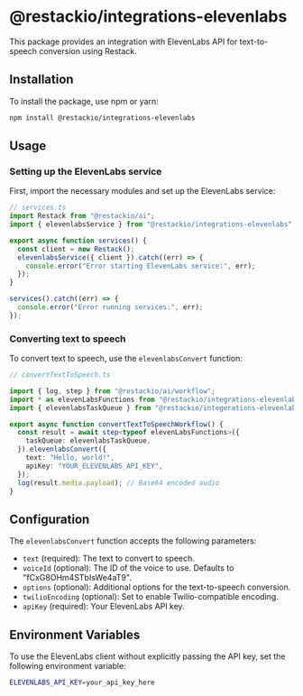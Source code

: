 # @restackio/integrations-elevenlabs

This package provides an integration with ElevenLabs API for text-to-speech conversion using Restack.

## Installation

To install the package, use npm or yarn:

```bash
npm install @restackio/integrations-elevenlabs
```

## Usage

### Setting up the ElevenLabs service

First, import the necessary modules and set up the ElevenLabs service:

```typescript
// services.ts
import Restack from "@restackio/ai";
import { elevenlabsService } from "@restackio/integrations-elevenlabs";

export async function services() {
  const client = new Restack();
  elevenlabsService({ client }).catch((err) => {
    console.error("Error starting ElevenLabs service:", err);
  });
}

services().catch((err) => {
  console.error("Error running services:", err);
});
```

### Converting text to speech

To convert text to speech, use the `elevenlabsConvert` function:

```typescript
// convertTextToSpeech.ts

import { log, step } from "@restackio/ai/workflow";
import * as elevenLabsFunctions from "@restackio/integrations-elevenlabs/functions";
import { elevenlabsTaskQueue } from "@restackio/integerations-elevenlabs/taskQueue";

export async function convertTextToSpeechWorkflow() {
  const result = await step<typeof elevenLabsFunctions>({
    taskQueue: elevenlabsTaskQueue,
  }).elevenlabsConvert({
    text: "Hello, world!",
    apiKey: "YOUR_ELEVENLABS_API_KEY",
  });
  log(result.media.payload); // Base64 encoded audio
}
```

## Configuration

The `elevenlabsConvert` function accepts the following parameters:

- `text` (required): The text to convert to speech.
- `voiceId` (optional): The ID of the voice to use. Defaults to "fCxG8OHm4STbIsWe4aT9".
- `options` (optional): Additional options for the text-to-speech conversion.
- `twilioEncoding` (optional): Set to enable Twilio-compatible encoding.
- `apiKey` (required): Your ElevenLabs API key.

## Environment Variables

To use the ElevenLabs client without explicitly passing the API key, set the following environment variable:

```bash
ELEVENLABS_API_KEY=your_api_key_here
```
